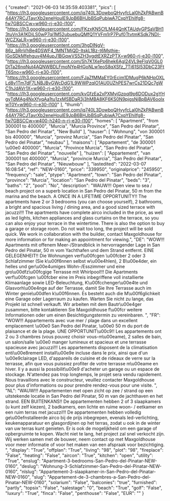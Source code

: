 {
"created": "2021-06-03 14:35:59.403381",
"pics": [
"https://lh3.googleusercontent.com/iq740L3DowboQHvyfcLal0hZkPABwnB44AY7RCJTayrXb2eneHouIE9JpB6BHJbBSqPubiwA7CxpYEhiIfg8-fw7GBSCCw=w960-rj-e30-l100",
"https://lh3.googleusercontent.com/FKzxKN5CfLM44QnKTAUdyGPSaVBH13tuVn3A1KDiLS0wP7qi1M52ubuebuQMfQ1YVFm1rP7Puf0TtvtmKSdk7NDI-WCZXaLR=w960-rj-e30-l100",
"https://lh3.googleusercontent.com/3hgDlNgV-86z_bRnVhBe4DSWF4_1MNTMiQD-ItskL1Bz-t6Msthie-lGoSDkMfehguv4M4upJ1BGqwVS5ZH3ygdtEXRZzPTX=w960-rj-e30-l100",
"https://lh3.googleusercontent.com/Sh7K1XePp6hek6Agl24VL9eFlqV0GL0DtTa26nqNut4AQNWBDLFmoNYe4HGoNLw1eoS8qXSfz_7Ti61Sl53DbC23FtT6Sno=w960-rj-e30-l100",
"https://lh3.googleusercontent.com/FJaZfMMaEY0rEcim1DMugP6kNHpOXLLd8v1Tm7dF7LNBJBvGWcDdG1L9WWPzqlO1AU0UZhPES7wrCs21DQc7gWC1hJdAVr1X=w960-rj-e30-l100",
"https://lh3.googleusercontent.com/kvGfzEa2xPXMyjGzpql9p6DODux2gYHgyTdMAg4NxXfyqAa1tu1zxMSBDaR3j3hMBA8KF6KS0N9pjgsNjBpBAV6oolxwT0Y=w960-rj-e30-l100"
],
"thumb": "https://lh3.googleusercontent.com/iq740L3DowboQHvyfcLal0hZkPABwnB44AY7RCJTayrXb2eneHouIE9JpB6BHJbBSqPubiwA7CxpYEhiIfg8-fw7GBSCCw=w400-h240-n-rj-e30-l100",
"homes": [
"Apartment",
"from 300001 to 400000",
"Murcia",
"Murcia Province",
"San Pedro del Pinatar",
"San Pedro del Pinatar",
"New Build"
],
"hauser": [
"Wohnung",
"von 300001 bis 400000",
"Murcia",
"provinz Murcia",
"San Pedro del Pinatar",
"San Pedro del Pinatar",
"neubau"
],
"maisons": [
"Appartement",
"de 300001 \u00e0 400000",
"Murcia",
"Province Murcia",
"San Pedro del Pinatar",
"San Pedro del Pinatar",
"nouvelle"
],
"huizen": [
"Appartement",
"van 300001 tot 400000",
"Murcia",
"provincie Murcia",
"San Pedro del Pinatar",
"San Pedro del Pinatar",
"Nieuwbouw"
],
"lastedited": "2022-03-07 16:08:54",
"ref": "NEW-0160",
"price": "339950",
"originalprice": "245950",
"frequency": "sale",
"ptype": "Apartment",
"town": "San Pedro del Pinatar",
"province": "Murcia",
"location": "San Pedro del Pinatar",
"beds": "3",
"baths": "2",
"pool": "No",
"description": "WAUW!!! Open view to sea / beach project on a superb location in San Pedro del Pinatar, 50 m from the marina and the beach. A ONCE IN A LIFETIME OPPORTUNITY!! The apartments have 2 or 3 bedrooms (you can choose yourself), 2 bathrooms, a bright and spacious living / dining area, and a good sized terrace with jacuzzi!!! The apartments have complete airco included in the price, as well as led lights, kitchen appliances and glass curtains on the terrace, so you can also enjoy your terrace in the wintertime. There is also the option to buy a garage or storage room. Do not wait too long, the project will be sold quick. We work in collaboration with the builder, contact Maxgoldhouse for more information or for making an appointment for viewing.",
"DE": "WOW!!! Apartments mit offenem Meer-/Strandblick in hervorragender Lage in San Pedro del Pinatar, 50 m vom Yachthafen und dem Strand entfernt. EINE GELEGENHEIT!! Die Wohnungen verf\u00fcgen \u00fcber 2 oder 3 Schlafzimmer (Sie k\u00f6nnen selbst w\u00e4hlen), 2 B\u00e4der, ein helles und ger\u00e4umiges Wohn-/Esszimmer und eine gro\u00dfz\u00fcgige Terrasse mit Whirlpool!!! Die Apartments verf\u00fcgen \u00fcber eine im Preis inbegriffene voll installierte Klimaanlage sowie LED-Beleuchtung, K\u00fcchenger\u00e4te und Glasvorh\u00e4nge auf der Terrasse, damit Sie Ihre Terrasse auch im Winter genie\u00dfen k\u00f6nnen. Es besteht auch die M\u00f6glichkeit eine Garage oder Lagerraum zu kaufen. Warten Sie nicht zu lange, das Projekt ist schnell verkauft. Wir arbeiten mit dem Bautr\u00e4ger zusammen, bitte kontaktieren Sie Maxgoldhouse f\u00fcr weitere Informationen oder um einen Besichtigungstermin zu vereinbaren. ",
"FR": "WOW!!! Appartements avec vue mer / plage dans un excellent emplacement \u00e0 San Pedro del Pinatar, \u00e0 50 m du port de plaisance et de la plage. UNE OPPORTUNIT\u00c9!! Les appartements ont 2 ou 3 chambres (vous pouvez choisir vous-m\u00eame), 2 salles de bain, un salon/salle \u00e0 manger lumineux et spacieux et une terrasse spacieuse avec jacuzzi!!! Les appartements disposent de la climatisation enti\u00e8rement install\u00e9e incluse dans le prix, ainsi que d'un \u00e9clairage LED, d'appareils de cuisine et de rideaux de verre sur la terrasse, afin que vous puissiez profiter de votre terrasse m\u00eame en hiver. Il y a aussi la possibilit\u00e9 d'acheter un garage ou un espace de stockage. N'attendez pas trop longtemps, le projet sera vendu rapidement. Nous travaillons avec le constructeur, veuillez contacter Maxgoldhouse pour plus d'informations ou pour prendre rendez-vous pour une visite. ",
"NL": "WAUW!!! Appartementen met open zicht op zee / strand op een uitstekende locatie in San Pedro del Pinatar, 50 m van de jachthaven en het strand. EEN BUITENKANS!! De appartementen hebben 2 of 3 slaapkamers (u kunt zelf kiezen), 2 badkamers, een lichte en ruime woon- / eetkamer en een ruim terras met jacuzzi!!! De appartementen hebben volledig ge\u00efnstalleerde airco bij de prijs inbegrepen, evenals led-verlichting, keukenapparatuur en glasgordijnen op het terras, zodat u ook in de winter van uw terras kunt genieten. Er is ook de mogelijkheid om een garage of opbergruimte te kopen. Wacht niet te lang, het project zal snel verkocht zijn. Wij werken samen met de bouwer, neem contact op met Maxgoldhouse voor meer informatie of voor het maken van een afspraak voor bezichtiging. ",
"display": "True",
"offplan": "True",
"living": "98",
"plot": "98",
"fireplace": "False",
"heating": "False",
"aircon": "True",
"kitchen": "open",
"utility": "True",
"enslug": "Apartment-3-bedrooms-San-Pedro-del-Pinatar-NEW-0160",
"deslug": "Wohnung-3-Schlafzimmer-San-Pedro-del-Pinatar-NEW-0160",
"nlslug": "Appartement-3-slaapkamer-in-San-Pedro-del-Pinatar-NEW-0160",
"slug": "Appartement-de-3-chambres-a-San-Pedro-del-Pinatar-NEW-0160",
"solarium": "False",
"balconies": "true",
"furnished": "partly",
"topsix": "False",
"salestage": "0",
"beach": "True",
"golf": "False",
"luxury": "True",
"finca": "False",
"penthouse": "False",
"EUR": ""
}